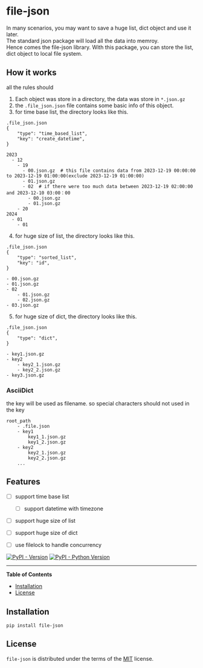 # file-json
In many scenarios, you may want to save a huge list, dict object and use it later.  
The standard json package will load all the data into memroy.  
Hence comes the file-json library. With this package, you can store the list, dict object to local file system.

## How it works
all the rules should 

1. Each object was store in a directory, the data was store in `*.json.gz`
2. the `.file_json.json` file contains some basic info of this object.
3. for time base list, the directory looks like this.
```
.file_json.json
{
    "type": "time_based_list",
    "key": "create_datetime",
}
```

```
2023
  - 12
    - 19
      - 00.json.gz  # this file contains data from 2023-12-19 00:00:00 to 2023-12-19 01:00:00(exclude 2023-12-19 01:00:00)
      - 01.json.gz
      - 02  # if there were too much data between 2023-12-19 02:00:00 and 2023-12-10 03:00：00
        - 00.json.gz
        - 01.json.gz
    - 20
2024
  - 01
    - 01
```
4. for huge size of list, the directory looks like this. 
```
.file_json.json
{
    "type": "sorted_list",
    "key": "id",
}
```

```
- 00.json.gz
- 01.json.gz
- 02
    - 01.json.gz
    - 02.json.gz
- 03.json.gz
```

5. for huge size of dict, the directory looks like this.
```
.file_json.json
{
    "type": "dict",
}
```

```
- key1.json.gz
- key2
    - key2_1.json.gz
    - key2_2.json.gz
- key3.json.gz
```

### AsciiDict
the key will be used as filename. so special characters should not used in the key
```
root_path
    - .file.json
    - key1
        key1_1.json.gz
        key1_2.json.gz
    - key2
        key2_1.json.gz
        key2_2.json.gz
    ...
```


## Features
* [ ] support time base list
    * [ ] support datetime with timezone
* [ ] support huge size of list
* [ ] support huge size of dict
* [ ] use filelock to handle concurrency


[![PyPI - Version](https://img.shields.io/pypi/v/file-json.svg)](https://pypi.org/project/file-json)
[![PyPI - Python Version](https://img.shields.io/pypi/pyversions/file-json.svg)](https://pypi.org/project/file-json)

-----

**Table of Contents**

- [Installation](#installation)
- [License](#license)

## Installation

```console
pip install file-json
```

## License

`file-json` is distributed under the terms of the [MIT](https://spdx.org/licenses/MIT.html) license.
